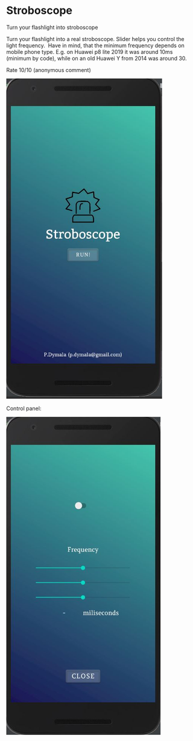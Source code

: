 # Stroboscope
Turn your flashlight into stroboscope

Turn your flashlight into a real stroboscope. Slider helps you control the light frequency. 
Have in mind, that the minimum frequency depends on mobile phone type. E.g. on Huawei p8 lite 2019 it was around 10ms (minimum by code), while on an old Huawei Y from 2014 was around 30.


Rate 10/10 (anonymous comment)

![Greetings](https://github.com/PDymala/Stroboscope/blob/master/Strobe_menu.JPG?raw=true "Greetings")

Control panel:


 
![CPanel](https://github.com/PDymala/Stroboscope/blob/master/Strobe_UI.JPG?raw=true "Control_Panel")


